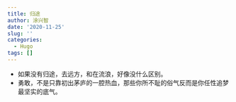 ```yaml
---
title: 归途
author: 涂兴智
date: '2020-11-25'
slug: ''
categories:
  - Hugo
tags: []
---
```

+ 如果没有归途，去远方，和在流浪，好像没什么区别。
+ 勇敢，不是只靠初出茅庐的一腔热血，那些你所不耻的俗气反而是你任性追梦最坚实的底气。